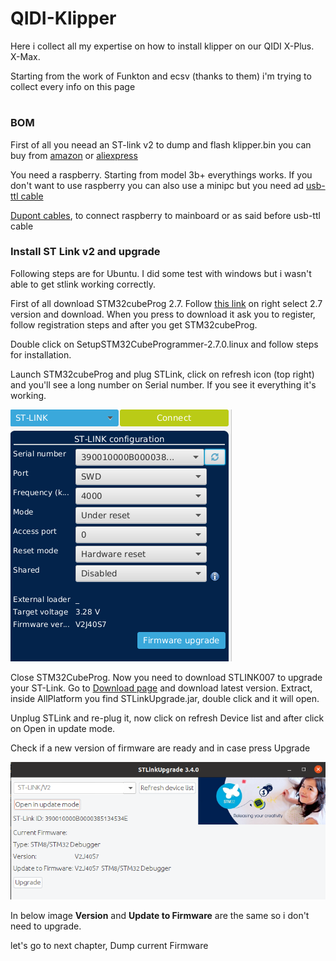 # QIDI-Klipper
Here i collect all my expertise on how to install klipper on our QIDI X-Plus. X-Max.

Starting from the work of Funkton and ecsv (thanks to them) i'm trying to collect every info on this page

#

### BOM

First of all you neead an ST-link v2 to dump and flash klipper.bin
you can buy from [amazon](https://www.amazon.it/gp/product/B07YX83NSL/ref=ppx_yo_dt_b_asin_title_o05_s00?ie=UTF8&psc=1) or [aliexpress](https://it.aliexpress.com/item/32887597480.html?spm=a2g0o.productlist.0.0.35235251njfsds&algo_pvid=8298341a-c818-41ff-bc0b-aa8cfb25572f&algo_exp_id=8298341a-c818-41ff-bc0b-aa8cfb25572f-3&pdp_ext_f=%7B%22sku_id%22%3A%2265696129095%22%7D&pdp_npi=2%40dis%21EUR%212.94%212.59%21%21%211.42%21%21%402100bdd816642914796751384e409f%2165696129095%21sea&curPageLogUid=54v8GDPXkiuv)

You need a raspberry. Starting from model 3b+ everythings works. If you don't want to use raspberry you can also use a minipc but you need ad [usb-ttl cable](https://www.amazon.it/gp/product/B083HVM7VZ/ref=ppx_yo_dt_b_asin_title_o00_s01?ie=UTF8&psc=1)

[Dupont cables](https://www.amazon.it/HeyNana-Dupont-Multicolore-maschio-femmina/dp/B0965R9J21/ref=sr_1_5?__mk_it_IT=%C3%85M%C3%85%C5%BD%C3%95%C3%91&crid=AG7PRWLL9GE3&keywords=dupont&qid=1664291717&qu=eyJxc2MiOiI1LjM5IiwicXNhIjoiNC41MiIsInFzcCI6IjMuODgifQ%3D%3D&s=electronics&sprefix=dupont%2Celectronics%2C108&sr=1-5), to connect raspberry to mainboard or as said before usb-ttl cable


### Install ST Link v2 and upgrade

Following steps are for Ubuntu. I did some test with windows but i wasn't able to get stlink working correctly.

First of all download STM32cubeProg 2.7. Follow [this link](https://www.st.com/en/development-tools/stm32cubeprog.html#get-software)
on right select 2.7 version and download. When you press to download it ask you to register, follow registration steps and after you get STM32cubeProg.

Double click on SetupSTM32CubeProgrammer-2.7.0.linux and follow steps for installation.

Launch STM32cubeProg and plug STLink, click on refresh icon (top right) and you'll see a long number on Serial number. If you see it everything it's working.

![refresh and serial number](images/stlink_serial.png)

Close STM32CubeProg. Now you need to download STLINK007 to upgrade your ST-Link. Go to [Download page](https://www.st.com/content/my_st_com/en/products/development-tools/software-development-tools/stm32-software-development-tools/stm32-programmers/stsw-link007.license=1664260122653.product=STSW-LINK007.version=3.10.3.html) and download latest version. Extract, inside AllPlatform you find STLinkUpgrade.jar, double click and it will open.

Unplug STLink and re-plug it, now click on refresh Device list and after click on Open in update mode.

Check if a new version of firmware are ready and in case press Upgrade

![stlink upgrade](images/stlinkupgrade.png)

In below image **Version** and **Update to Firmware** are the same so i don't need to upgrade.

let's go to next chapter, Dump current Firmware






